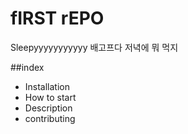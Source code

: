 # fIRST rEPO

Sleepyyyyyyyyyyy
배고프다
저녁에 뭐 먹지

##index

- Installation
- How to start
- Description
- contributing
